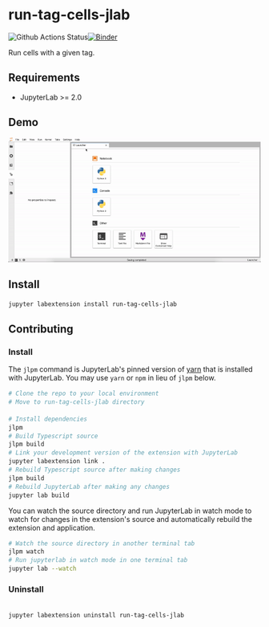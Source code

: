 # run-tag-cells-jlab

![Github Actions Status](rahulpshah/run-tag-cells-jlab/workflows/Build/badge.svg)[![Binder](https://mybinder.org/badge_logo.svg)](https://mybinder.org/v2/gh/rahulpshah/run-tags-cells-jlab/master?urlpath=lab)

Run cells with a given tag.

## Requirements

* JupyterLab >= 2.0

## Demo

![Demo](demo.gif)


## Install

```bash
jupyter labextension install run-tag-cells-jlab
```

## Contributing

### Install

The `jlpm` command is JupyterLab's pinned version of
[yarn](https://yarnpkg.com/) that is installed with JupyterLab. You may use
`yarn` or `npm` in lieu of `jlpm` below.

```bash
# Clone the repo to your local environment
# Move to run-tag-cells-jlab directory

# Install dependencies
jlpm
# Build Typescript source
jlpm build
# Link your development version of the extension with JupyterLab
jupyter labextension link .
# Rebuild Typescript source after making changes
jlpm build
# Rebuild JupyterLab after making any changes
jupyter lab build
```

You can watch the source directory and run JupyterLab in watch mode to watch for changes in the extension's source and automatically rebuild the extension and application.

```bash
# Watch the source directory in another terminal tab
jlpm watch
# Run jupyterlab in watch mode in one terminal tab
jupyter lab --watch
```

### Uninstall

```bash

jupyter labextension uninstall run-tag-cells-jlab
```

